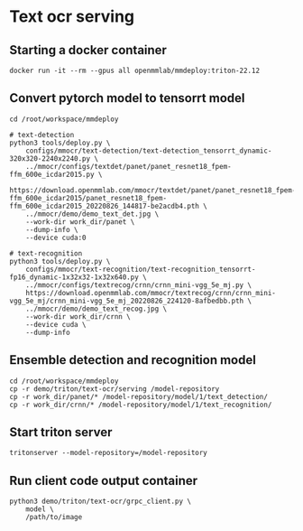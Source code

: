 # Text ocr serving

## Starting a docker container
```
docker run -it --rm --gpus all openmmlab/mmdeploy:triton-22.12
```

## Convert pytorch model to tensorrt model
```
cd /root/workspace/mmdeploy

# text-detection
python3 tools/deploy.py \
    configs/mmocr/text-detection/text-detection_tensorrt_dynamic-320x320-2240x2240.py \
    ../mmocr/configs/textdet/panet/panet_resnet18_fpem-ffm_600e_icdar2015.py \
    https://download.openmmlab.com/mmocr/textdet/panet/panet_resnet18_fpem-ffm_600e_icdar2015/panet_resnet18_fpem-ffm_600e_icdar2015_20220826_144817-be2acdb4.pth \
    ../mmocr/demo/demo_text_det.jpg \
    --work-dir work_dir/panet \
    --dump-info \
    --device cuda:0

# text-recognition
python3 tools/deploy.py \
    configs/mmocr/text-recognition/text-recognition_tensorrt-fp16_dynamic-1x32x32-1x32x640.py \
    ../mmocr/configs/textrecog/crnn/crnn_mini-vgg_5e_mj.py \
    https://download.openmmlab.com/mmocr/textrecog/crnn/crnn_mini-vgg_5e_mj/crnn_mini-vgg_5e_mj_20220826_224120-8afbedbb.pth \
    ../mmocr/demo/demo_text_recog.jpg \
    --work-dir work_dir/crnn \
    --device cuda \
    --dump-info
```

## Ensemble detection and recognition model
```
cd /root/workspace/mmdeploy
cp -r demo/triton/text-ocr/serving /model-repository
cp -r work_dir/panet/* /model-repository/model/1/text_detection/
cp -r work_dir/crnn/* /model-repository/model/1/text_recognition/
```

## Start triton server
```
tritonserver --model-repository=/model-repository
```

## Run client code output container
```
python3 demo/triton/text-ocr/grpc_client.py \
    model \
    /path/to/image
```
